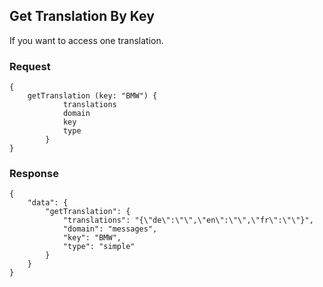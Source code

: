 ## Get Translation By Key

If you want to access one translation.

### Request

```
{
    getTranslation (key: "BMW") {
            translations
            domain 
            key 
            type
        }
}

```

### Response

```
{
    "data": {
        "getTranslation": {
            "translations": "{\"de\":\"\",\"en\":\"\",\"fr\":\"\"}",
            "domain": "messages",
            "key": "BMW",
            "type": "simple"
        }
    }
}
```
